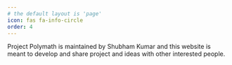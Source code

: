 ```yaml
---
# the default layout is 'page'
icon: fas fa-info-circle
order: 4
---
```


Project Polymath is maintained by Shubham Kumar and this website is meant to develop and share project and ideas with other interested people. 
